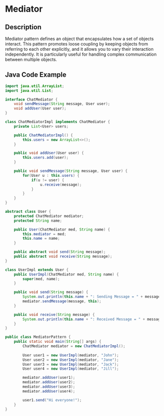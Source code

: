# Mediator

## Description

Mediator pattern defines an object that encapsulates how a set of objects interact. This pattern promotes loose coupling by keeping objects from referring to each other explicitly, and it allows you to vary their interaction independently. It is particularly useful for handling complex communication between multiple objects.

## Java Code Example

```java
import java.util.ArrayList;
import java.util.List;

interface ChatMediator {
    void sendMessage(String message, User user);
    void addUser(User user);
}

class ChatMediatorImpl implements ChatMediator {
    private List<User> users;

    public ChatMediatorImpl() {
        this.users = new ArrayList<>();
    }

    public void addUser(User user) {
        this.users.add(user);
    }

    public void sendMessage(String message, User user) {
        for(User u : this.users) {
            if(u != user) {
                u.receive(message);
            }
        }
    }
}

abstract class User {
    protected ChatMediator mediator;
    protected String name;

    public User(ChatMediator med, String name) {
        this.mediator = med;
        this.name = name;
    }

    public abstract void send(String message);
    public abstract void receive(String message);
}

class UserImpl extends User {
    public UserImpl(ChatMediator med, String name) {
        super(med, name);
    }

    public void send(String message) {
        System.out.println(this.name + ": Sending Message = " + message);
        mediator.sendMessage(message, this);
    }

    public void receive(String message) {
        System.out.println(this.name + ": Received Message = " + message);
    }
}

public class MediatorPattern {
    public static void main(String[] args) {
        ChatMediator mediator = new ChatMediatorImpl();
        
        User user1 = new UserImpl(mediator, "John");
        User user2 = new UserImpl(mediator, "Jane");
        User user3 = new UserImpl(mediator, "Jack");
        User user4 = new UserImpl(mediator, "Jill");

        mediator.addUser(user1);
        mediator.addUser(user2);
        mediator.addUser(user3);
        mediator.addUser(user4);

        user1.send("Hi everyone!");
    }
}
```
